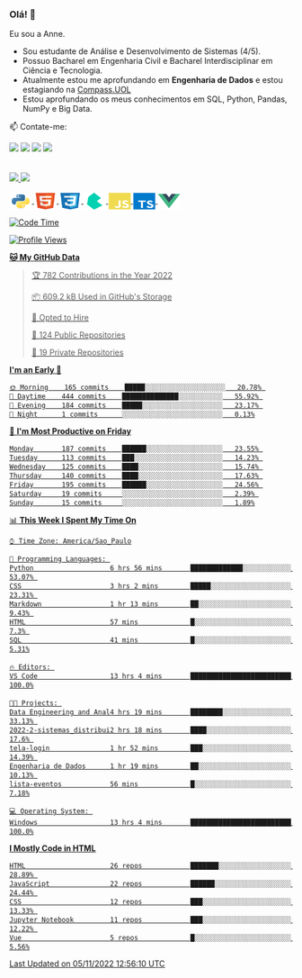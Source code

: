 ### Olá! 👋
Eu sou a Anne. 
- Sou estudante de Análise e Desenvolvimento de Sistemas (4/5).
- Possuo Bacharel em Engenharia Civil e Bacharel Interdisciplinar em Ciência e Tecnologia.
- Atualmente estou me aprofundando em **Engenharia de Dados** e estou estagiando na [Compass.UOL](https://compass.uol/pt/home/) 
- Estou aprofundando os meus conhecimentos em SQL, Python, Pandas, NumPy e Big Data.

📫 Contate-me: 

<div>
<a href="https://www.instagram.com/annekarolinefc/" target="_blank"><img src="https://img.shields.io/badge/-Instagram-%23E4405F?style=for-the-badge&logo=instagram&logoColor=white" target="_blank"></a> 
<a href = "mailto:annekarolinefc@gmail.com"><img src="https://img.shields.io/badge/-Gmail-%23333?style=for-the-badge&logo=gmail&logoColor=white" target="_blank"></a>
<a href="https://www.linkedin.com/in/devannekarolinefc/" target="_blank"><img src="https://img.shields.io/badge/-LinkedIn-%230077B5?style=for-the-badge&logo=linkedin&logoColor=white" target="_blank"></a> 
<a href="https://api.whatsapp.com/send?phone=5533991375118&text=Ol%C3%A1%20Anne!%20" target="_blank"><img src="https://img.shields.io/badge/WhatsApp-25D366?style=for-the-badge&logo=whatsapp&logoColor=white" target="_blank"></a>
</div>

</br>

</br>
<div>
  <a href="https://github.com/annekarolinefc">
  <img height="180em" src="https://github-readme-stats.vercel.app/api?username=annekarolinefc&show_icons=true&theme=dracula&include_all_commits=true&count_private=true"/>
  <img height="180em" src="https://github-readme-stats.vercel.app/api/top-langs/?username=annekarolinefc&layout=compact&langs_count=7&theme=dracula"/>
</div>
  
  <div style="display: inline_block"><br>  
  <img align="center" alt="Anne-Python" height="30" width="40" src="https://raw.githubusercontent.com/devicons/devicon/master/icons/python/python-original.svg">
  <img align="center" alt="Anne-HTML" height="30" width="40" src="https://raw.githubusercontent.com/devicons/devicon/master/icons/html5/html5-original.svg">
  <img align="center" alt="Anne-CSS" height="30" width="40"
 src="https://raw.githubusercontent.com/devicons/devicon/master/icons/css3/css3-original.svg">
  <img align="center" alt="Anne-Bulma" height="30" width="40"
 src="https://github.com/devicons/devicon/blob/master/icons/bulma/bulma-plain.svg">
  <img align="center" alt="Anne-Js" height="30" width="40" src="https://raw.githubusercontent.com/devicons/devicon/master/icons/javascript/javascript-plain.svg">
    <img align="center" alt="Anne-Ts" height="30" width="40" src="https://github.com/devicons/devicon/blob/master/icons/typescript/typescript-original.svg">
      <img align="center" alt="Anne-Vue" height="30" width="40" src="https://github.com/devicons/devicon/blob/master/icons/vuejs/vuejs-original.svg">
</div>
<!--
  <img align="center" alt="Anne-An" height="30" width="40" src="https://github.com/devicons/devicon/blob/master/icons/angularjs/angularjs-original.svg">

-->
</br>
</br>
</br>
<!--START_SECTION:waka-->
![Code Time](http://img.shields.io/badge/Code%20Time-24%20hrs%2059%20mins-blue)

![Profile Views](http://img.shields.io/badge/Profile%20Views-2-blue)

**🐱 My GitHub Data** 

> 🏆 782 Contributions in the Year 2022
 > 
> 📦 609.2 kB Used in GitHub's Storage 
 > 
> 💼 Opted to Hire
 > 
> 📜 124 Public Repositories 
 > 
> 🔑 19 Private Repositories  
 > 
**I'm an Early 🐤** 

```text
🌞 Morning    165 commits    █████░░░░░░░░░░░░░░░░░░░░   20.78% 
🌇 Daytime    444 commits    ██████████████░░░░░░░░░░░   55.92% 
🌃 Evening    184 commits    █████░░░░░░░░░░░░░░░░░░░░   23.17% 
🌙 Night      1 commits      ░░░░░░░░░░░░░░░░░░░░░░░░░   0.13%

```
📅 **I'm Most Productive on Friday** 

```text
Monday       187 commits    ██████░░░░░░░░░░░░░░░░░░░   23.55% 
Tuesday      113 commits    ███░░░░░░░░░░░░░░░░░░░░░░   14.23% 
Wednesday    125 commits    ████░░░░░░░░░░░░░░░░░░░░░   15.74% 
Thursday     140 commits    ████░░░░░░░░░░░░░░░░░░░░░   17.63% 
Friday       195 commits    ██████░░░░░░░░░░░░░░░░░░░   24.56% 
Saturday     19 commits     ░░░░░░░░░░░░░░░░░░░░░░░░░   2.39% 
Sunday       15 commits     ░░░░░░░░░░░░░░░░░░░░░░░░░   1.89%

```


📊 **This Week I Spent My Time On** 

```text
⌚︎ Time Zone: America/Sao_Paulo

💬 Programming Languages: 
Python                   6 hrs 56 mins       █████████████░░░░░░░░░░░░   53.07% 
CSS                      3 hrs 2 mins        █████░░░░░░░░░░░░░░░░░░░░   23.31% 
Markdown                 1 hr 13 mins        ██░░░░░░░░░░░░░░░░░░░░░░░   9.43% 
HTML                     57 mins             █░░░░░░░░░░░░░░░░░░░░░░░░   7.3% 
SQL                      41 mins             █░░░░░░░░░░░░░░░░░░░░░░░░   5.31%

🔥 Editors: 
VS Code                  13 hrs 4 mins       █████████████████████████   100.0%

🐱‍💻 Projects: 
Data Engineering and Anal4 hrs 19 mins       ████████░░░░░░░░░░░░░░░░░   33.13% 
2022-2-sistemas_distribui2 hrs 18 mins       ████░░░░░░░░░░░░░░░░░░░░░   17.6% 
tela-login               1 hr 52 mins        ███░░░░░░░░░░░░░░░░░░░░░░   14.39% 
Engenharia de Dados      1 hr 19 mins        ██░░░░░░░░░░░░░░░░░░░░░░░   10.13% 
lista-eventos            56 mins             █░░░░░░░░░░░░░░░░░░░░░░░░   7.18%

💻 Operating System: 
Windows                  13 hrs 4 mins       █████████████████████████   100.0%

```

**I Mostly Code in HTML** 

```text
HTML                     26 repos            ███████░░░░░░░░░░░░░░░░░░   28.89% 
JavaScript               22 repos            ██████░░░░░░░░░░░░░░░░░░░   24.44% 
CSS                      12 repos            ███░░░░░░░░░░░░░░░░░░░░░░   13.33% 
Jupyter Notebook         11 repos            ███░░░░░░░░░░░░░░░░░░░░░░   12.22% 
Vue                      5 repos             █░░░░░░░░░░░░░░░░░░░░░░░░   5.56%

```



 Last Updated on 05/11/2022 12:56:10 UTC
<!--END_SECTION:waka-->
  
